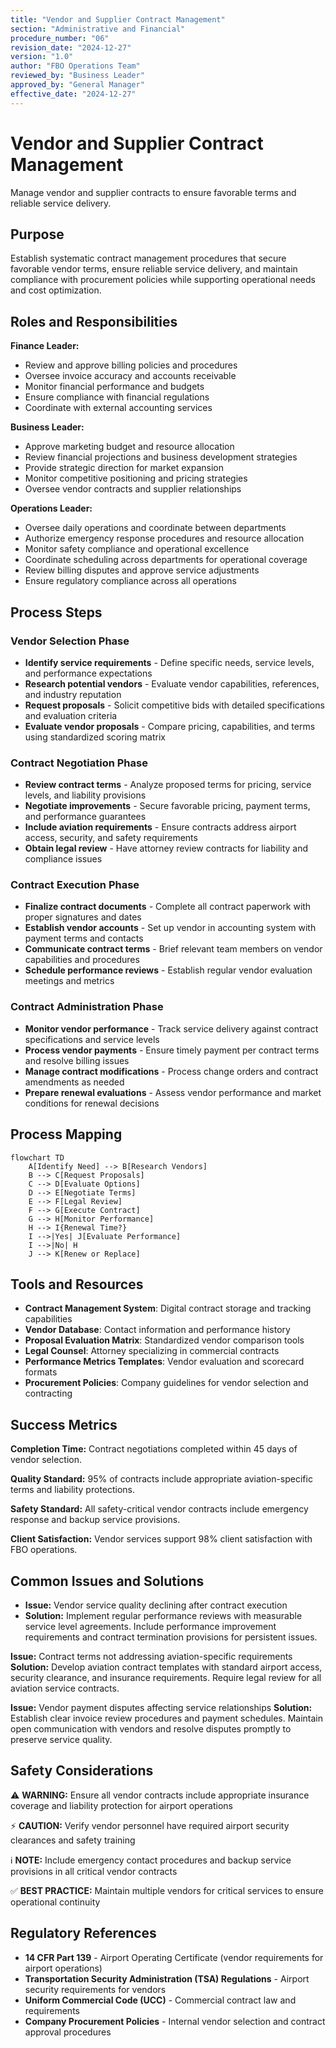 ```yaml
---
title: "Vendor and Supplier Contract Management"
section: "Administrative and Financial"
procedure_number: "06"
revision_date: "2024-12-27"
version: "1.0"
author: "FBO Operations Team"
reviewed_by: "Business Leader"
approved_by: "General Manager"
effective_date: "2024-12-27"
---
```


# Vendor and Supplier Contract Management

Manage vendor and supplier contracts to ensure favorable terms and reliable service delivery.

## Purpose

Establish systematic contract management procedures that secure favorable vendor terms, ensure reliable service delivery, and maintain compliance with procurement policies while supporting operational needs and cost optimization.

## Roles and Responsibilities

**Finance Leader:**

- Review and approve billing policies and procedures
- Oversee invoice accuracy and accounts receivable
- Monitor financial performance and budgets
- Ensure compliance with financial regulations
- Coordinate with external accounting services

**Business Leader:**

- Approve marketing budget and resource allocation
- Review financial projections and business development strategies
- Provide strategic direction for market expansion
- Monitor competitive positioning and pricing strategies
- Oversee vendor contracts and supplier relationships

**Operations Leader:**

- Oversee daily operations and coordinate between departments
- Authorize emergency response procedures and resource allocation
- Monitor safety compliance and operational excellence
- Coordinate scheduling across departments for operational coverage
- Review billing disputes and approve service adjustments
- Ensure regulatory compliance across all operations
## Process Steps

### Vendor Selection Phase

- **Identify service requirements** - Define specific needs, service levels, and performance expectations
- **Research potential vendors** - Evaluate vendor capabilities, references, and industry reputation
- **Request proposals** - Solicit competitive bids with detailed specifications and evaluation criteria
- **Evaluate vendor proposals** - Compare pricing, capabilities, and terms using standardized scoring matrix

### Contract Negotiation Phase

- **Review contract terms** - Analyze proposed terms for pricing, service levels, and liability provisions
- **Negotiate improvements** - Secure favorable pricing, payment terms, and performance guarantees
- **Include aviation requirements** - Ensure contracts address airport access, security, and safety requirements
- **Obtain legal review** - Have attorney review contracts for liability and compliance issues

### Contract Execution Phase

- **Finalize contract documents** - Complete all contract paperwork with proper signatures and dates
- **Establish vendor accounts** - Set up vendor in accounting system with payment terms and contacts
- **Communicate contract terms** - Brief relevant team members on vendor capabilities and procedures
- **Schedule performance reviews** - Establish regular vendor evaluation meetings and metrics

### Contract Administration Phase

- **Monitor vendor performance** - Track service delivery against contract specifications and service levels
- **Process vendor payments** - Ensure timely payment per contract terms and resolve billing issues
- **Manage contract modifications** - Process change orders and contract amendments as needed
- **Prepare renewal evaluations** - Assess vendor performance and market conditions for renewal decisions

## Process Mapping

```mermaid
flowchart TD
    A[Identify Need] --> B[Research Vendors]
    B --> C[Request Proposals]
    C --> D[Evaluate Options]
    D --> E[Negotiate Terms]
    E --> F[Legal Review]
    F --> G[Execute Contract]
    G --> H[Monitor Performance]
    H --> I{Renewal Time?}
    I -->|Yes| J[Evaluate Performance]
    I -->|No| H
    J --> K[Renew or Replace]
```

## Tools and Resources

- **Contract Management System**: Digital contract storage and tracking capabilities
- **Vendor Database**: Contact information and performance history
- **Proposal Evaluation Matrix**: Standardized vendor comparison tools
- **Legal Counsel**: Attorney specializing in commercial contracts
- **Performance Metrics Templates**: Vendor evaluation and scorecard formats
- **Procurement Policies**: Company guidelines for vendor selection and contracting

## Success Metrics

**Completion Time:** Contract negotiations completed within 45 days of vendor selection.

**Quality Standard:** 95% of contracts include appropriate aviation-specific terms and liability protections.

**Safety Standard:** All safety-critical vendor contracts include emergency response and backup service provisions.

**Client Satisfaction:** Vendor services support 98% client satisfaction with FBO operations.

## Common Issues and Solutions

- **Issue:** Vendor service quality declining after contract execution
- **Solution:** Implement regular performance reviews with measurable service level agreements. Include performance improvement requirements and contract termination provisions for persistent issues.




**Issue:** Contract terms not addressing aviation-specific requirements
**Solution:** Develop aviation contract templates with standard airport access, security clearance, and insurance requirements. Require legal review for all aviation service contracts.

**Issue:** Vendor payment disputes affecting service relationships
**Solution:** Establish clear invoice review procedures and payment schedules. Maintain open communication with vendors and resolve disputes promptly to preserve service quality.

## Safety Considerations

⚠️ **WARNING:** Ensure all vendor contracts include appropriate insurance coverage and liability protection for airport operations



⚡ **CAUTION:** Verify vendor personnel have required airport security clearances and safety training

ℹ️ **NOTE:** Include emergency contact procedures and backup service provisions in all critical vendor contracts

✅ **BEST PRACTICE:** Maintain multiple vendors for critical services to ensure operational continuity

## Regulatory References

- **14 CFR Part 139** - Airport Operating Certificate (vendor requirements for airport operations)
- **Transportation Security Administration (TSA) Regulations** - Airport security requirements for vendors
- **Uniform Commercial Code (UCC)** - Commercial contract law and requirements
- **Company Procurement Policies** - Internal vendor selection and contract approval procedures
